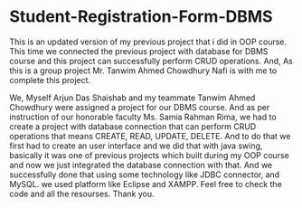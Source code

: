 # Student-Registration-Form-DBMS
This is an updated version of my previous project that i did in OOP course. This time we connected the previous project  with database for DBMS course and this project can successfully perform CRUD operations. And, As this is a group project Mr. Tanwim Ahmed Chowdhury Nafi is with me to complete this project.


We, Myself Arjun Das Shaishab and my teammate Tanwim Ahmed Chowdhury were assigned a project for our DBMS course. And as per instruction of our honorable faculty Ms. Samia Rahman Rima, we had to create a project with database connection that can perform CRUD operations that means CREATE, READ, UPDATE, DELETE. And to do that we first had to create an user interface and we did that with java swing, basically it was one of previous projects which built during my OOP course and now we just integrated the database connection with that. And we successfully done that using some technology like JDBC connector, and MySQL. we used platform like Eclipse and XAMPP. Feel free to check the code and all the resourses. Thank you.
